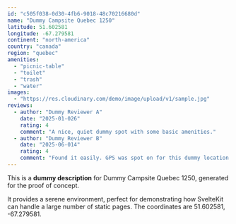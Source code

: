 ```yaml
---
id: "c505f038-0d30-4fb6-9018-48c70216680d"
name: "Dummy Campsite Quebec 1250"
latitude: 51.602581
longitude: -67.279581
continent: "north-america"
country: "canada"
region: "quebec"
amenities:
  - "picnic-table"
  - "toilet"
  - "trash"
  - "water"
images:
  - "https://res.cloudinary.com/demo/image/upload/v1/sample.jpg"
reviews:
  - author: "Dummy Reviewer A"
    date: "2025-01-026"
    rating: 4
    comment: "A nice, quiet dummy spot with some basic amenities."
  - author: "Dummy Reviewer B"
    date: "2025-06-014"
    rating: 4
    comment: "Found it easily. GPS was spot on for this dummy location."
---
```


This is a **dummy description** for Dummy Campsite Quebec 1250, generated for the proof of concept.

It provides a serene environment, perfect for demonstrating how SvelteKit can handle a large number of static pages. The coordinates are 51.602581, -67.279581.
